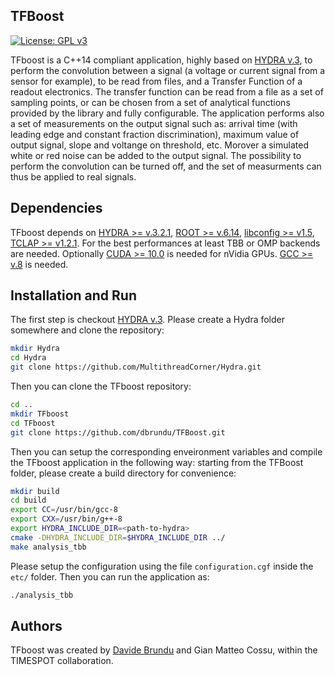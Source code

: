 ## TFBoost
[![License: GPL v3](https://img.shields.io/badge/License-GPLv3-blue.svg)](https://www.gnu.org/licenses/gpl-3.0)

TFboost is a C++14 compliant application, highly based on [HYDRA v.3](https://github.com/MultithreadCorner/Hydra), to perform the convolution between a signal (a voltage or current signal from a sensor for example), to be read from files, and a Transfer Function of a readout electronics. The transfer function can be read from a file as a set of sampling points, or can be chosen from a set of analytical functions provided by the library and fully configurable. The application performs also a set of measurements on the output signal such as: arrival time (with leading edge and constant fraction discrimination), maximum value of output signal, slope and voltange on threshold, etc. Morover a simulated white or red noise can be added to the output signal. The possibility to perform the convolution can be turned off, and the set of measurments can thus be applied to real signals.


## Dependencies
TFboost depends on [HYDRA >= v.3.2.1](https://github.com/MultithreadCorner/Hydra), [ROOT >= v.6.14](https://github.com/root-project/root), [libconfig >= v1.5](https://hyperrealm.github.io/libconfig/), [TCLAP >= v1.2.1](http://tclap.sourceforge.net/). For the best performances at least TBB or OMP backends are needed. Optionally  [CUDA >= 10.0](https://developer.nvidia.com/cuda-toolkit) is needed for nVidia GPUs. [GCC >= v.8](https://gcc.gnu.org/) is needed.


## Installation and Run
The first step is checkout [HYDRA v.3](https://github.com/MultithreadCorner/Hydra). Please create a Hydra folder somewhere and clone the repository:
```bash
mkdir Hydra
cd Hydra
git clone https://github.com/MultithreadCorner/Hydra.git
```
Then you can clone the TFboost repository:
```bash
cd ..
mkdir TFboost
cd TFboost
git clone https://github.com/dbrundu/TFBoost.git
```

Then you can setup the corresponding enveironment variables and compile the TFboost application in the following way: starting from the TFBoost folder, please create a build directory for convenience:
```bash
mkdir build
cd build
export CC=/usr/bin/gcc-8
export CXX=/usr/bin/g++-8
export HYDRA_INCLUDE_DIR=<path-to-hydra>
cmake -DHYDRA_INCLUDE_DIR=$HYDRA_INCLUDE_DIR ../
make analysis_tbb
```

Please setup the configuration using the file `configuration.cgf` inside the `etc/` folder. Then you can run the application as:
```bash
./analysis_tbb
```

## Authors
TFboost was created by [Davide Brundu](https://github.com/dbrundu) and Gian Matteo Cossu, within the TIMESPOT collaboration.

